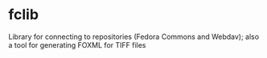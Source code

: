 fclib
=====

Library for connecting to repositories (Fedora Commons and Webdav); also a tool for generating FOXML for TIFF files
